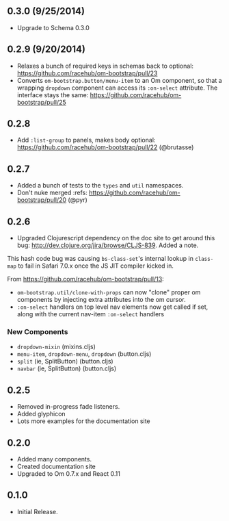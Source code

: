 ## 0.3.0 (9/25/2014)

- Upgrade to Schema 0.3.0

## 0.2.9 (9/20/2014)

- Relaxes a bunch of required keys in schemas back to optional: https://github.com/racehub/om-bootstrap/pull/23
- Converts `om-bootstrap.button/menu-item` to an Om component, so that a wrapping `dropdown` component can access its `:on-select` attribute. The interface stays the same: https://github.com/racehub/om-bootstrap/pull/25

## 0.2.8

- Add `:list-group` to panels, makes body optional: https://github.com/racehub/om-bootstrap/pull/22 (@brutasse)

## 0.2.7

- Added a bunch of tests to the `types` and `util` namespaces.
- Don't nuke merged :refs: https://github.com/racehub/om-bootstrap/pull/20 (@pyr)

## 0.2.6

- Upgraded Clojurescript dependency on the doc site to get around this bug: http://dev.clojure.org/jira/browse/CLJS-839. Added a note.

This hash code bug was causing `bs-class-set`'s internal lookup in `class-map` to fail in Safari 7.0.x once the JS JIT compiler kicked in.

From https://github.com/racehub/om-bootstrap/pull/13:
- `om-bootstrap.util/clone-with-props` can now "clone" proper om components by injecting extra attributes into the om cursor.
- `:on-select` handlers on top level nav elements now get called if set, along with the current nav-item `:on-select` handlers

### New Components

- `dropdown-mixin` (mixins.cljs)
- `menu-item`, `dropdown-menu`, `dropdown` (button.cljs)
- `split` (ie, SplitButton) (button.cljs)
- `navbar` (ie, SplitButton) (button.cljs)

## 0.2.5

- Removed in-progress fade listeners.
- Added glyphicon
- Lots more examples for the documentation site

## 0.2.0

- Added many components.
- Created documentation site
- Upgraded to Om 0.7.x and React 0.11

## 0.1.0

* Initial Release.
